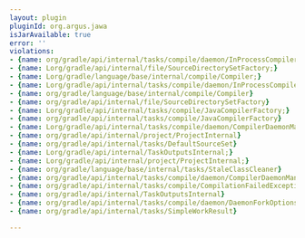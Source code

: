 ```yaml
---
layout: plugin
pluginId: org.argus.jawa
isJarAvailable: true
error: ''
violations:
- {name: org/gradle/api/internal/tasks/compile/daemon/InProcessCompilerDaemonFactory}
- {name: Lorg/gradle/api/internal/file/SourceDirectorySetFactory;}
- {name: Lorg/gradle/language/base/internal/compile/Compiler;}
- {name: Lorg/gradle/api/internal/tasks/compile/daemon/InProcessCompilerDaemonFactory;}
- {name: org/gradle/language/base/internal/compile/Compiler}
- {name: org/gradle/api/internal/file/SourceDirectorySetFactory}
- {name: Lorg/gradle/api/internal/tasks/compile/JavaCompilerFactory;}
- {name: org/gradle/api/internal/tasks/compile/JavaCompilerFactory}
- {name: Lorg/gradle/api/internal/tasks/compile/daemon/CompilerDaemonManager;}
- {name: org/gradle/api/internal/project/ProjectInternal}
- {name: org/gradle/api/internal/tasks/DefaultSourceSet}
- {name: Lorg/gradle/api/internal/TaskOutputsInternal;}
- {name: Lorg/gradle/api/internal/project/ProjectInternal;}
- {name: org/gradle/language/base/internal/tasks/StaleClassCleaner}
- {name: org/gradle/api/internal/tasks/compile/daemon/CompilerDaemonManager}
- {name: org/gradle/api/internal/tasks/compile/CompilationFailedException}
- {name: org/gradle/api/internal/TaskOutputsInternal}
- {name: org/gradle/api/internal/tasks/compile/daemon/DaemonForkOptions}
- {name: org/gradle/api/internal/tasks/SimpleWorkResult}

---
```

